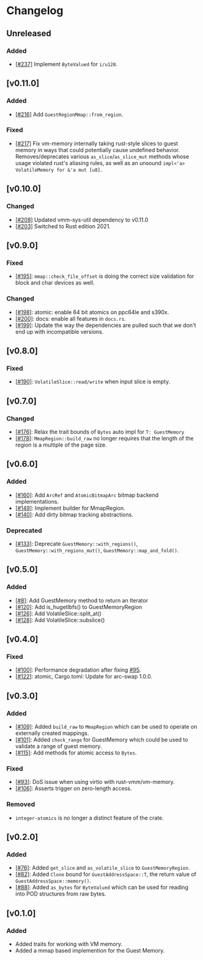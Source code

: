 # Changelog

## Unreleased 

### Added 

- [[#237]](https://github.com/rust-vmm/vm-memory/pull/237) Implement `ByteValued` for `i/u128`.

## [v0.11.0]

### Added
- [[#216]](https://github.com/rust-vmm/vm-memory/pull/216) Add `GuestRegionMmap::from_region`.

### Fixed
- [[#217]](https://github.com/rust-vmm/vm-memory/pull/217) Fix vm-memory internally
  taking rust-style slices to guest memory in ways that could potentially cause 
  undefined behavior. Removes/deprecates various `as_slice`/`as_slice_mut` methods
  whose usage violated rust's aliasing rules, as well as an unsound 
  `impl<'a> VolatileMemory for &'a mut [u8]`.

## [v0.10.0]

### Changed
- [[#208]](https://github.com/rust-vmm/vm-memory/issues/208) Updated
  vmm-sys-util dependency to v0.11.0
- [[#203]](https://github.com/rust-vmm/vm-memory/pull/203) Switched to Rust
  edition 2021.

## [v0.9.0]

### Fixed

- [[#195]](https://github.com/rust-vmm/vm-memory/issues/195):
  `mmap::check_file_offset` is doing the correct size validation for block and
  char devices as well.

### Changed

- [[#198]](https://github.com/rust-vmm/vm-memory/pull/198): atomic: enable 64
  bit atomics on ppc64le and s390x.
- [[#200]](https://github.com/rust-vmm/vm-memory/pull/200): docs: enable all
  features in `docs.rs`.
- [[#199]](https://github.com/rust-vmm/vm-memory/issues/199): Update the way
  the dependencies are pulled such that we don't end up with incompatible
  versions.

## [v0.8.0]

### Fixed

- [[#190]](https://github.com/rust-vmm/vm-memory/pull/190):
  `VolatileSlice::read/write` when input slice is empty.

## [v0.7.0]

### Changed

- [[#176]](https://github.com/rust-vmm/vm-memory/pull/176): Relax the trait
  bounds of `Bytes` auto impl for `T: GuestMemory`
- [[#178]](https://github.com/rust-vmm/vm-memory/pull/178):
  `MmapRegion::build_raw` no longer requires that the length of the region is a
  multiple of the page size.

## [v0.6.0]

### Added

  - [[#160]](https://github.com/rust-vmm/vm-memory/pull/160): Add `ArcRef` and `AtomicBitmapArc` bitmap
    backend implementations.
  - [[#149]](https://github.com/rust-vmm/vm-memory/issues/149): Implement builder for MmapRegion.
  - [[#140]](https://github.com/rust-vmm/vm-memory/issues/140): Add dirty bitmap tracking abstractions. 

### Deprecated 

  - [[#133]](https://github.com/rust-vmm/vm-memory/issues/8): Deprecate `GuestMemory::with_regions()`,
   `GuestMemory::with_regions_mut()`, `GuestMemory::map_and_fold()`.

## [v0.5.0]

### Added

- [[#8]](https://github.com/rust-vmm/vm-memory/issues/8): Add GuestMemory method to return an Iterator
- [[#120]](https://github.com/rust-vmm/vm-memory/pull/120): Add is_hugetlbfs() to GuestMemoryRegion
- [[#126]](https://github.com/rust-vmm/vm-memory/pull/126): Add VolatileSlice::split_at()
- [[#128]](https://github.com/rust-vmm/vm-memory/pull/128): Add VolatileSlice::subslice()

## [v0.4.0]

### Fixed

- [[#100]](https://github.com/rust-vmm/vm-memory/issues/100): Performance
  degradation after fixing [#95](https://github.com/rust-vmm/vm-memory/pull/95).
- [[#122]](https://github.com/rust-vmm/vm-memory/pull/122): atomic,
  Cargo.toml: Update for arc-swap 1.0.0.

## [v0.3.0]

### Added

- [[#109]](https://github.com/rust-vmm/vm-memory/pull/109): Added `build_raw` to
  `MmapRegion` which can be used to operate on externally created mappings.
- [[#101]](https://github.com/rust-vmm/vm-memory/pull/101): Added `check_range` for
  GuestMemory which could be used to validate a range of guest memory.
- [[#115]](https://github.com/rust-vmm/vm-memory/pull/115): Add methods for atomic
  access to `Bytes`.

### Fixed

- [[#93]](https://github.com/rust-vmm/vm-memory/issues/93): DoS issue when using
  virtio with rust-vmm/vm-memory.
- [[#106]](https://github.com/rust-vmm/vm-memory/issues/106): Asserts trigger
  on zero-length access.  

### Removed

- `integer-atomics` is no longer a distinct feature of the crate.

## [v0.2.0]

### Added

- [[#76]](https://github.com/rust-vmm/vm-memory/issues/76): Added `get_slice` and
  `as_volatile_slice` to `GuestMemoryRegion`.
- [[#82]](https://github.com/rust-vmm/vm-memory/issues/82): Added `Clone` bound
  for `GuestAddressSpace::T`, the return value of `GuestAddressSpace::memory()`.
- [[#88]](https://github.com/rust-vmm/vm-memory/issues/88): Added `as_bytes` for
  `ByteValued` which can be used for reading into POD structures from
  raw bytes.

## [v0.1.0]

### Added

- Added traits for working with VM memory.
- Added a mmap based implemention for the Guest Memory.
